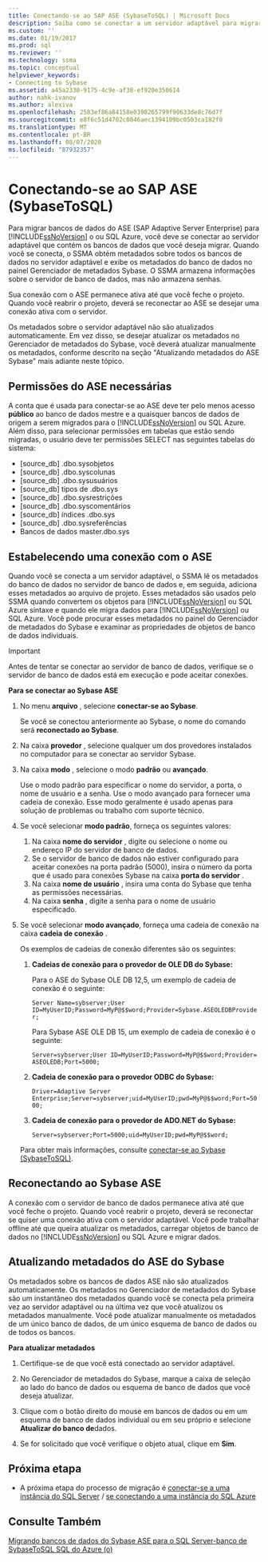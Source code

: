 ```yaml
---
title: Conectando-se ao SAP ASE (SybaseToSQL) | Microsoft Docs
description: Saiba como se conectar a um servidor adaptável para migrar um banco de dados do SAP Adaptive Server Enterprise (ASE) para SQL Server ou para o banco de dados SQL do Azure.
ms.custom: ''
ms.date: 01/19/2017
ms.prod: sql
ms.reviewer: ''
ms.technology: ssma
ms.topic: conceptual
helpviewer_keywords:
- Connecting to Sybase
ms.assetid: a45a2330-9175-4c9e-af38-ef920e350614
author: nahk-ivanov
ms.author: alexiva
ms.openlocfilehash: 2583ef86a84158e0398265799f90633de8c76d7f
ms.sourcegitcommit: e8f6c51d4702c0046aec1394109bc0503ca182f0
ms.translationtype: MT
ms.contentlocale: pt-BR
ms.lasthandoff: 08/07/2020
ms.locfileid: "87932357"
---
```

# <a name="connecting-to-sap-ase-sybasetosql"></a>Conectando-se ao SAP ASE (SybaseToSQL)

Para migrar bancos de dados do ASE (SAP Adaptive Server Enterprise) para [!INCLUDE[ssNoVersion](../../includes/ssnoversion-md.md)] o ou SQL Azure, você deve se conectar ao servidor adaptável que contém os bancos de dados que você deseja migrar. Quando você se conecta, o SSMA obtém metadados sobre todos os bancos de dados no servidor adaptável e exibe os metadados do banco de dados no painel Gerenciador de metadados Sybase. O SSMA armazena informações sobre o servidor de banco de dados, mas não armazena senhas.  
  
Sua conexão com o ASE permanece ativa até que você feche o projeto. Quando você reabrir o projeto, deverá se reconectar ao ASE se desejar uma conexão ativa com o servidor.  
  
Os metadados sobre o servidor adaptável não são atualizados automaticamente. Em vez disso, se desejar atualizar os metadados no Gerenciador de metadados do Sybase, você deverá atualizar manualmente os metadados, conforme descrito na seção "Atualizando metadados do ASE Sybase" mais adiante neste tópico.  
  
## <a name="required-ase-permissions"></a>Permissões do ASE necessárias

A conta que é usada para conectar-se ao ASE deve ter pelo menos acesso **público** ao banco de dados mestre e a quaisquer bancos de dados de origem a serem migrados para o [!INCLUDE[ssNoVersion](../../includes/ssnoversion-md.md)] ou SQL Azure. Além disso, para selecionar permissões em tabelas que estão sendo migradas, o usuário deve ter permissões SELECT nas seguintes tabelas do sistema:  
  
- [source_db] .dbo.sysobjetos  
- [source_db] .dbo.syscolunas  
- [source_db] .dbo.sysusuários  
- [source_db] tipos de .dbo.sys  
- [source_db] .dbo.sysrestrições  
- [source_db] .dbo.syscomentários  
- [source_db] índices .dbo.sys  
- [source_db] .dbo.sysreferências  
- Bancos de dados master.dbo.sys  
  
## <a name="establishing-a-connection-to-ase"></a>Estabelecendo uma conexão com o ASE

Quando você se conecta a um servidor adaptável, o SSMA lê os metadados do banco de dados no servidor de banco de dados e, em seguida, adiciona esses metadados ao arquivo de projeto. Esses metadados são usados pelo SSMA quando convertem os objetos para [!INCLUDE[ssNoVersion](../../includes/ssnoversion-md.md)] ou SQL Azure sintaxe e quando ele migra dados para [!INCLUDE[ssNoVersion](../../includes/ssnoversion-md.md)] ou SQL Azure. Você pode procurar esses metadados no painel do Gerenciador de metadados do Sybase e examinar as propriedades de objetos de banco de dados individuais.  
  
> [!IMPORTANT]  
> Antes de tentar se conectar ao servidor de banco de dados, verifique se o servidor de banco de dados está em execução e pode aceitar conexões.  
  
**Para se conectar ao Sybase ASE**
  
1. No menu **arquivo** , selecione **conectar-se ao Sybase**.  
  
   Se você se conectou anteriormente ao Sybase, o nome do comando será **reconectado ao Sybase**.  
  
2. Na caixa **provedor** , selecione qualquer um dos provedores instalados no computador para se conectar ao servidor Sybase.  
  
3. Na caixa **modo** , selecione o modo **padrão** ou **avançado**.  
  
   Use o modo padrão para especificar o nome do servidor, a porta, o nome de usuário e a senha. Use o modo avançado para fornecer uma cadeia de conexão. Esse modo geralmente é usado apenas para solução de problemas ou trabalho com suporte técnico.  
  
4. Se você selecionar **modo padrão**, forneça os seguintes valores:  
  
    1. Na caixa **nome do servidor** , digite ou selecione o nome ou endereço IP do servidor de banco de dados.  
    2. Se o servidor de banco de dados não estiver configurado para aceitar conexões na porta padrão (5000), insira o número da porta que é usado para conexões Sybase na caixa **porta do servidor** .  
    3. Na caixa **nome de usuário** , insira uma conta do Sybase que tenha as permissões necessárias.  
    4. Na caixa **senha** , digite a senha para o nome de usuário especificado.  
  
5. Se você selecionar **modo avançado**, forneça uma cadeia de conexão na caixa **cadeia de conexão** .  
  
    Os exemplos de cadeias de conexão diferentes são os seguintes:  
  
    1. **Cadeias de conexão para o provedor de OLE DB do Sybase:**  
  
        Para o ASE do Sybase OLE DB 12,5, um exemplo de cadeia de conexão é o seguinte:  
  
        `Server Name=sybserver;User ID=MyUserID;Password=MyP@$$word;Provider=Sybase.ASEOLEDBProvider;`  
  
        Para Sybase ASE OLE DB 15, um exemplo de cadeia de conexão é o seguinte:  
  
        `Server=sybserver;User ID=MyUserID;Password=MyP@$$word;Provider= ASEOLEDB;Port=5000;`  
  
    2. **Cadeia de conexão para o provedor ODBC do Sybase:**  
  
       `Driver=Adaptive Server Enterprise;Server=sybserver;uid=MyUserID;pwd=MyP@$$word;Port=5000;`  
  
    3. **Cadeia de conexão para o provedor de ADO.NET do Sybase:**  
  
       `Server=sybserver;Port=5000;uid=MyUserID;pwd=MyP@$$word;`  
  
    Para obter mais informações, consulte [conectar-se ao Sybase &#40;SybaseToSQL&#41;](../../ssma/sybase/connect-to-sybase-sybasetosql.md).  
  
## <a name="reconnecting-to-sybase-ase"></a>Reconectando ao Sybase ASE

A conexão com o servidor de banco de dados permanece ativa até que você feche o projeto. Quando você reabrir o projeto, deverá se reconectar se quiser uma conexão ativa com o servidor adaptável. Você pode trabalhar offline até que queira atualizar os metadados, carregar objetos de banco de dados no [!INCLUDE[ssNoVersion](../../includes/ssnoversion-md.md)] ou SQL Azure e migrar dados.  
  
## <a name="refreshing-sybase-ase-metadata"></a>Atualizando metadados do ASE do Sybase

Os metadados sobre os bancos de dados ASE não são atualizados automaticamente. Os metadados no Gerenciador de metadados do Sybase são um instantâneo dos metadados quando você se conecta pela primeira vez ao servidor adaptável ou na última vez que você atualizou os metadados manualmente. Você pode atualizar manualmente os metadados de um único banco de dados, de um único esquema de banco de dados ou de todos os bancos.  
  
**Para atualizar metadados**
  
1. Certifique-se de que você está conectado ao servidor adaptável.  
  
2. No Gerenciador de metadados do Sybase, marque a caixa de seleção ao lado do banco de dados ou esquema de banco de dados que você deseja atualizar.  
  
3. Clique com o botão direito do mouse em bancos de dados ou em um esquema de banco de dados individual ou em seu próprio e selecione **Atualizar do banco de**dados.  
  
4. Se for solicitado que você verifique o objeto atual, clique em **Sim**.  
  
## <a name="next-step"></a>Próxima etapa  
  
- A próxima etapa do processo de migração é [conectar-se a uma instância do SQL Server](connecting-to-sql-server-sybasetosql.md)  /  [se conectando a uma instância do SQL Azure](connecting-to-azure-sql-db-sybasetosql.md)  
  
## <a name="see-also"></a>Consulte Também

[Migrando bancos de dados do Sybase ASE para o SQL Server-banco de SybaseToSQL SQL do Azure &#40;o&#41;](../../ssma/sybase/migrating-sybase-ase-databases-to-sql-server-azure-sql-db-sybasetosql.md)  
